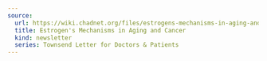 ```yaml
---
source:
  url: https://wiki.chadnet.org/files/estrogens-mechanisms-in-aging-and-cancer.pdf
  title: Estrogen's Mechanisms in Aging and Cancer
  kind: newsletter
  series: Townsend Letter for Doctors & Patients
---
```

